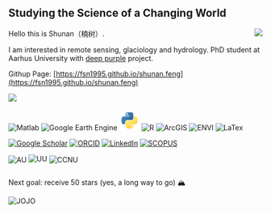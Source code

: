 ## Studying the Science of a Changing World
<img align="right" src="https://komarev.com/ghpvc/?username=fsn1995" />

Hello this is Shunan（楠树）. 

I am interested in remote sensing, glaciology and hydrology. PhD student at Aarhus University with [deep purple](https://www.deeppurple-ercsyg.eu/home) project. 

Githup Page: [https://fsn1995.github.io/shunan.feng](https://fsn1995.github.io/shunan.feng) 

<img src="https://github-readme-stats.vercel.app/api?username=fsn1995&show_icons=true&hide=issues" />

<p align="left">
  <img src="https://cdn.icon-icons.com/icons2/2107/PNG/512/file_type_matlab_icon_130398.png" alt="Matlab" width="40" height="40"/>
  <img src="https://cdn.icon-icons.com/icons2/1508/PNG/512/googleearth-engine_104576.png" alt="Google Earth Engine" width="40" height="40"/>
  <img src="https://raw.githubusercontent.com/devicons/devicon/master/icons/python/python-original.svg" alt="python" width="40" height="40"/>
  <img src="https://cdn.icon-icons.com/icons2/2107/PNG/512/file_type_r_icon_130212.png" alt="R" width="40" height="40"/>
  <img src="https://www.arcgis.com/sharing/rest/content/items/71bec4d35f4743b597634fb379e9b26e/data" alt="ArcGIS" width="40" height="40"/>
  <img src="https://www.harrisgeospatial.com/portals/0/Images/ENVI_Icon_ColorLogo.png" alt="ENVI" width="100" height="30"/>
  <img src="https://upload.wikimedia.org/wikipedia/commons/9/92/LaTeX_logo.svg" alt="LaTex" width="80" height="30"/>
</p>

[![Google Scholar](https://img.shields.io/badge/Google-Scholar-lightgrey)](https://scholar.google.com/citations?user=hMKGuKwAAAAJ&hl=en)
[![ORCID](https://img.shields.io/badge/ORCID-iD-green)](https://orcid.org/0000-0002-8534-3066)
[![LinkedIn](https://img.shields.io/badge/Linked-In-blue)](https://www.linkedin.com/in/shunan-feng/)
[![SCOPUS](https://img.shields.io/badge/Scopus-iD-orange)](https://www.scopus.com/authid/detail.uri?authorId=57199645939)


<p align="left">
  <img src="https://medarbejdere.au.dk/fileadmin/_processed_/csm_au_segl_cms287_4b4ef98221.png" alt ="AU" width="70" style="vertical-align: 80%"/>
  <!-- <img src="https://www.uu.se/digitalAssets/242/c_242915-l_3-k_svg-uu-logo.svg" alt ="UU" width="100"/> -->
  <img src="https://upload.wikimedia.org/wikipedia/en/thumb/0/03/Uppsala_University_logo.svg/1200px-Uppsala_University_logo.svg.png" alt ="UU" width="65" style="vertical-align: 90%"/>
  <img src="https://media-exp1.licdn.com/dms/image/C560BAQGB1wGC5Pj1mQ/company-logo_200_200/0/1519866978104?e=1619654400&v=beta&t=MmM0ReEDRbUTPMY6ozGjHkbjWAObeLRbHIAU7ChdhNw" alt ="CCNU" width="70" style="vertical-align: 80%"/>
</p>


Next goal: receive 50 stars (yes, a long way to go) :mountain_snow:

<img src="https://images-wixmp-ed30a86b8c4ca887773594c2.wixmp.com/f/eba27dc1-9e69-4fbe-925f-93a3cae39644/daaep6v-7d9243e6-266d-468c-8ab2-afa3c6e82f1a.png?token=eyJ0eXAiOiJKV1QiLCJhbGciOiJIUzI1NiJ9.eyJzdWIiOiJ1cm46YXBwOiIsImlzcyI6InVybjphcHA6Iiwib2JqIjpbW3sicGF0aCI6IlwvZlwvZWJhMjdkYzEtOWU2OS00ZmJlLTkyNWYtOTNhM2NhZTM5NjQ0XC9kYWFlcDZ2LTdkOTI0M2U2LTI2NmQtNDY4Yy04YWIyLWFmYTNjNmU4MmYxYS5wbmcifV1dLCJhdWQiOlsidXJuOnNlcnZpY2U6ZmlsZS5kb3dubG9hZCJdfQ.tQ3WDHGxkh4Fg2P81xuyTy21aU-HC4pE0YzNCahK93o" alt="JOJO" width="200" align="left"/>

<!-- reference
https://github.com/anuraghazra/github-readme-stats
https://github.com/antonkomarev/github-profile-views-counter -->